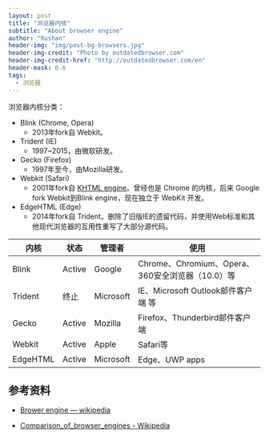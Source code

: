 ```yaml
---
layout: post
title: "浏览器内核"
subtitle: "About browser engine"
author: "Rushan"
header-img: "img/post-bg-browsers.jpg"
header-img-credit: "Photo by outdatedbrowser.com"
header-img-credit-href: "http://outdatedbrowser.com/en"
header-mask: 0.6
tags:
  - 浏览器
---
```


浏览器内核分类：

- Blink (Chrome, Opera)
  - 2013年fork自 Webkit。
- Trident (IE)
  - 1997~2015，由微软研发。
- Gecko (Firefox)
  - 1997年至今，由Mozilla研发。
- Webkit (Safari)
  - 2001年fork自 [KHTML engine](https://en.wikipedia.org/wiki/KHTML)。曾经也是 Chrome 的内核，后来 Google fork Webkit到Blink engine，现在独立于 WebKit 开发。
- EdgeHTML (Edge)
  - 2014年fork自 Trident，删除了旧版IE的遗留代码，并使用Web标准和其他现代浏览器的互用性重写了大部分源代码。


内核 | 状态 | 管理者 | 使用
---|---|---|---
Blink | Active | Google | Chrome、Chromium、Opera、360安全浏览器（10.0）等
Trident | 终止 | Microsoft | IE、Microsoft Outlook邮件客户端 等
Gecko | Active | Mozilla | Firefox、Thunderbird邮件客户端
Webkit | Active | Apple | Safari等
EdgeHTML | Active | Microsoft | Edge、UWP apps

## 参考资料

- [Brower engine — wikipedia](https://en.wikipedia.org/wiki/Browser_engine)

- [Comparison_of_browser_engines - Wikipedia](https://en.wikipedia.org/wiki/Comparison_of_browser_engines)